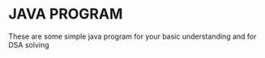 # JAVA PROGRAM
These are some simple java program for your basic understanding and for DSA solving 
